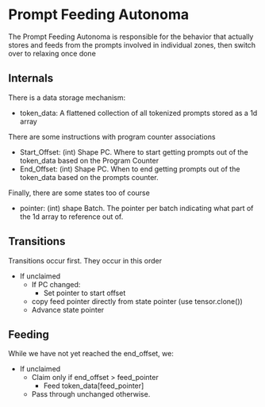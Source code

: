 # Prompt Feeding Autonoma

The Prompt Feeding Autonoma is responsible for the behavior that actually stores and feeds
from the prompts involved in individual zones, then switch over to relaxing once done

## Internals

There is a data storage mechanism:

* token_data: A flattened collection of all tokenized prompts stored as a 1d array

There are some instructions with program counter associations

* Start_Offset: (int) Shape PC. Where to start getting prompts out of the token_data based on the Program Counter
* End_Offset: (int) Shape PC. When to end getting prompts out of the token_data based on the prompts counter.

Finally, there are some states too of course

* pointer: (int) shape Batch. The pointer per batch indicating what part of the 1d array to reference out of. 


## Transitions

Transitions occur first. They occur in this order

* If unclaimed
  * If PC changed:
    * Set pointer to start offset
  * copy feed pointer directly from state pointer (use tensor.clone())
  * Advance state pointer

## Feeding

While we have not yet reached the end_offset, we:

* If unclaimed
  * Claim only if end_offset > feed_pointer
    * Feed token_data[feed_pointer] 
  * Pass through unchanged otherwise.

